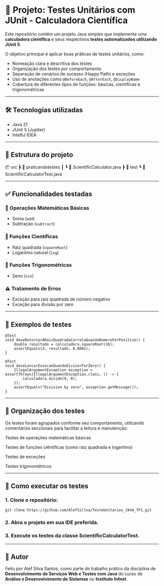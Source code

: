 # 🧪 Projeto: Testes Unitários com JUnit - Calculadora Científica

Este repositório contém um projeto Java simples que implementa uma **calculadora científica** e seus respectivos **testes automatizados utilizando JUnit 5**.

O objetivo principal é aplicar boas práticas de testes unitários, como:

- Nomeação clara e descritiva dos testes
- Organização dos testes por comportamento
- Separação de cenários de sucesso (Happy Path) e exceções
- Uso de anotações como `@BeforeEach`, `@AfterEach`, `@DisplayName`
- Cobertura de diferentes tipos de funções: básicas, científicas e trigonométricas

---

## 🛠 Tecnologias utilizadas

- Java 21
- JUnit 5 (Jupiter)
- IntelliJ IDEA 

---

## 📁 Estrutura do projeto

📦 src
┣ 📂 praticandotestes
┃ ┗ 📜 ScientificCalculator.java
┣ 📂 test
  ┗ 📜 ScientificCalculatorTest.java

---

## ✅ Funcionalidades testadas

### 🧮 Operações Matemáticas Básicas
- Soma (`add`)
- Subtração (`subtract`)

### 📐 Funções Científicas
- Raiz quadrada (`squareRoot`)
- Logaritmo natural (`log`)

### 🧭 Funções Trigonométricas
- Seno (`sin`)

### ⚠️ Tratamento de Erros
- Exceção para raiz quadrada de número negativo
- Exceção para divisão por zero

---

## 🧪 Exemplos de testes

```
@Test
void deveRetornarARaizQuadradaCorretaQuandoNumeroForPositivo() {
    double resultado = calculadora.squareRoot(16);
    assertEquals(4, resultado, 0.0001);
}

@Test
void deveLancarExcecaoQuandoDivisorForZero() {
    IllegalArgumentException exception = assertThrows(IllegalArgumentException.class, () -> {
        calculadora.divide(9, 0);
    });
    assertEquals("Division by zero", exception.getMessage());
}
````

---

## 📌 Organização dos testes
Os testes foram agrupados conforme seu comportamento, utilizando comentários seccionais para facilitar a leitura e manutenção:

Testes de operações matemáticas básicas

Testes de funções ciêntificas (como raiz quadrada e logaritmo)

Testes de exceções

Testes trigonométricos

---

## 🚀 Como executar os testes

### 1. Clone o repositório:
```
git clone https://github.com/AlefSillva/TesteUnitarios_JAVA_TP1.git
```
### 2. Abra o projeto em sua IDE preferida.

### 3. Execute os testes da classe ScientificCalculatorTest.

---

## 🧠 Autor
Feito por Alef Silva Santos, como parte do trabalho prático da disciplina de **Desenvolvimento de Serviços Web e Testes com Java** do curso de **Análise e Desenvolvimento de Sistemas** no **Instituto Infnet**.



